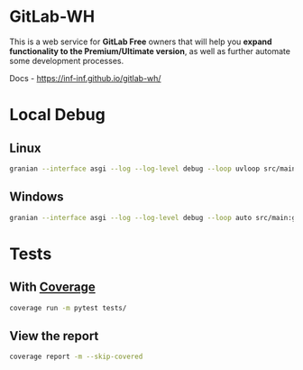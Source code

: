 # GitLab-WH
This is a web service for **GitLab Free** owners that will help you **expand functionality to the Premium/Ultimate version**, as well as further automate some development processes.

Docs - https://inf-inf.github.io/gitlab-wh/

# Local Debug
## Linux
```bash
granian --interface asgi --log --log-level debug --loop uvloop src/main:gitlab_wh.app
```

## Windows
```bash
granian --interface asgi --log --log-level debug --loop auto src/main:gitlab_wh.app
```

# Tests
## With [Coverage](https://coverage.readthedocs.io/en/7.3.2/index.html)
```bash
coverage run -m pytest tests/
```

## View the report
```bash
coverage report -m --skip-covered
```

